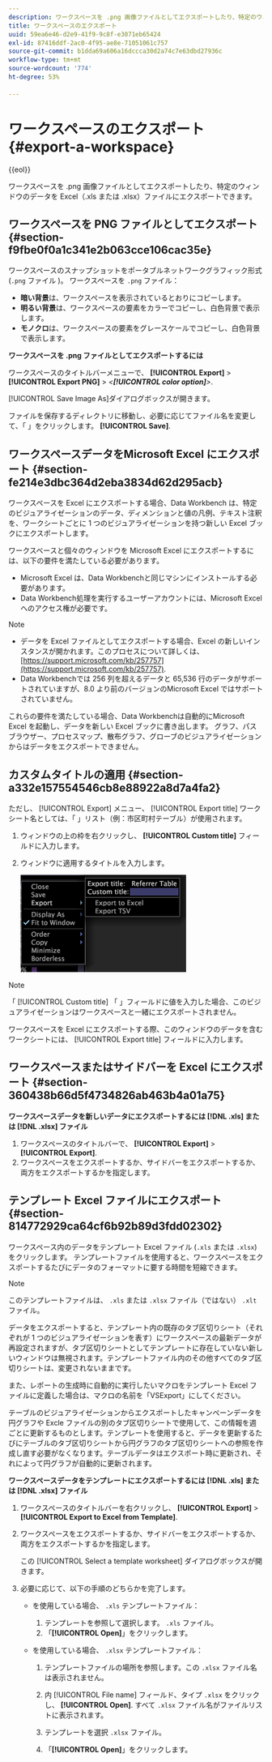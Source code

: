 ```yaml
---
description: ワークスペースを .png 画像ファイルとしてエクスポートしたり、特定のウィンドウのデータを Excel（.xls または .xlsx）ファイルにエクスポートできます。
title: ワークスペースのエクスポート
uuid: 59ea6e46-d2e9-41f9-9c8f-e3071eb65424
exl-id: 87416ddf-2ac0-4f95-ae8e-71051061c757
source-git-commit: b1dda69a606a16dccca30d2a74c7e63dbd27936c
workflow-type: tm+mt
source-wordcount: '774'
ht-degree: 53%

---
```


# ワークスペースのエクスポート{#export-a-workspace}

{{eol}}

ワークスペースを .png 画像ファイルとしてエクスポートしたり、特定のウィンドウのデータを Excel（.xls または .xlsx）ファイルにエクスポートできます。

## ワークスペースを PNG ファイルとしてエクスポート {#section-f9fbe0f0a1c341e2b063cce106cac35e}

ワークスペースのスナップショットをポータブルネットワークグラフィック形式 (`.png` ファイル )。 ワークスペースを `.png` ファイル：

* **暗い背景**&#x200B;は、ワークスペースを表示されているとおりにコピーします。
* **明るい背景**&#x200B;は、ワークスペースの要素をカラーでコピーし、白色背景で表示します。
* **モノクロ**&#x200B;は、ワークスペースの要素をグレースケールでコピーし、白色背景で表示します。

**ワークスペースを .png ファイルとしてエクスポートするには**

ワークスペースのタイトルバーメニューで、 **[!UICONTROL Export]** > **[!UICONTROL Export PNG]** > *&lt;**[!UICONTROL color option]**>*.

[!UICONTROL Save Image As]ダイアログボックスが開きます。

ファイルを保存するディレクトリに移動し、必要に応じてファイル名を変更して、「 」をクリックします。 **[!UICONTROL Save]**.

## ワークスペースデータをMicrosoft Excel にエクスポート {#section-fe214e3dbc364d2eba3834d62d295acb}

ワークスペースを Excel にエクスポートする場合、Data Workbench は、特定のビジュアライゼーションのデータ、ディメンションと値の凡例、テキスト注釈を、ワークシートごとに 1 つのビジュアライゼーションを持つ新しい Excel ブックにエクスポートします。

ワークスベースと個々のウィンドウを Microsoft Excel にエクスポートするには、以下の要件を満たしている必要があります。

* Microsoft Excel は、Data Workbenchと同じマシンにインストールする必要があります。
* Data Workbench処理を実行するユーザーアカウントには、Microsoft Excel へのアクセス権が必要です。

>[!NOTE]
>
>* データを Excel ファイルとしてエクスポートする場合、Excel の新しいインスタンスが開かれます。このプロセスについて詳しくは、 [https://support.microsoft.com/kb/257757](https://support.microsoft.com/kb/257757).
>* Data Workbenchでは 256 列を超えるデータと 65,536 行のデータがサポートされていますが、8.0 より前のバージョンのMicrosoft Excel ではサポートされていません。
>


これらの要件を満たしている場合、Data Workbenchは自動的にMicrosoft Excel を起動し、データを新しい Excel ブックに書き出します。 グラフ、パスブラウザー、プロセスマップ、散布グラフ、グローブのビジュアライゼーションからはデータをエクスポートできません。

## カスタムタイトルの適用 {#section-a332e157554546cb8e88922a8d7a4fa2}

ただし、 [!UICONTROL Export] メニュー、 [!UICONTROL Export title] ワークシート名としては、「 」リスト（例：市区町村テーブル）が使用されます。

1. ウィンドウの上の枠を右クリックし、 **[!UICONTROL Custom title]** フィールドに入力します。
1. ウィンドウに適用するタイトルを入力します。

   ![](assets/mnu_window_TitleBar_Export.png)

>[!NOTE]
>
>「 [!UICONTROL Custom title] 「 」フィールドに値を入力した場合、このビジュアライゼーションはワークスペースと一緒にエクスポートされません。

ワークスペースを Excel にエクスポートする際、このウィンドウのデータを含むワークシートには、 [!UICONTROL Export title] フィールドに入力します。

## ワークスペースまたはサイドバーを Excel にエクスポート {#section-360438b66d5f4734826ab463b4a01a75}

**ワークスペースデータを新しいデータにエクスポートするには [!DNL .xls] または [!DNL .xlsx] ファイル**

1. ワークスペースのタイトルバーで、 **[!UICONTROL Export]** > **[!UICONTROL Export]**.
1. ワークスペースをエクスポートするか、サイドバーをエクスポートするか、両方をエクスポートするかを指定します。

## テンプレート Excel ファイルにエクスポート {#section-814772929ca64cf6b92b89d3fdd02302}

ワークスペース内のデータをテンプレート Excel ファイル (`.xls` または `.xlsx`) をクリックします。 テンプレートファイルを使用すると、ワークスペースをエクスポートするたびにデータのフォーマットに要する時間を短縮できます。

>[!NOTE]
>
>このテンプレートファイルは、 `.xls` または `.xlsx` ファイル（ではない） `.xlt` ファイル。

データをエクスポートすると、テンプレート内の既存のタブ区切りシート（それぞれが 1 つのビジュアライゼーションを表す）にワークスペースの最新データが再設定されますが、タブ区切りシートとしてテンプレートに存在していない新しいウィンドウは無視されます。テンプレートファイル内のその他すべてのタブ区切りシートは、変更されないままです。

また、レポートの生成時に自動的に実行したいマクロをテンプレート Excel ファイルに定義した場合は、マクロの名前を「VSExport」にしてください。

テーブルのビジュアライゼーションからエクスポートしたキャンペーンデータを円グラフや Excle ファイルの別のタブ区切りシートで使用して、この情報を週ごとに更新するものとします。テンプレートを使用すると、データを更新するたびにテーブルのタブ区切りシートから円グラフのタブ区切りシートへの参照を作成し直す必要がなくなります。テーブルデータはエクスポート時に更新され、それによって円グラフが自動的に更新されます。

**ワークスペースデータをテンプレートにエクスポートするには [!DNL .xls] または [!DNL .xlsx] ファイル**

1. ワークスペースのタイトルバーを右クリックし、 **[!UICONTROL Export]** > **[!UICONTROL Export to Excel from Template]**.
1. ワークスペースをエクスポートするか、サイドバーをエクスポートするか、両方をエクスポートするかを指定します。

   この [!UICONTROL Select a template worksheet] ダイアログボックスが開きます。

1. 必要に応じて、以下の手順のどちらかを完了します。

   * を使用している場合、 `.xls` テンプレートファイル：

      1. テンプレートを参照して選択します。 `.xls` ファイル。
      1. 「**[!UICONTROL Open]**」をクリックします。
   * を使用している場合、 `.xlsx` テンプレートファイル：

      1. テンプレートファイルの場所を参照します。この `.xlsx` ファイル名は表示されません。
      1. 内 [!UICONTROL File name] フィールド、タイプ `.xlsx` をクリックし、 **[!UICONTROL Open]**. すべて `.xlsx` ファイル名がファイルリストに表示されます。

      1. テンプレートを選択 `.xlsx` ファイル。
      1. 「**[!UICONTROL Open]**」をクリックします。
